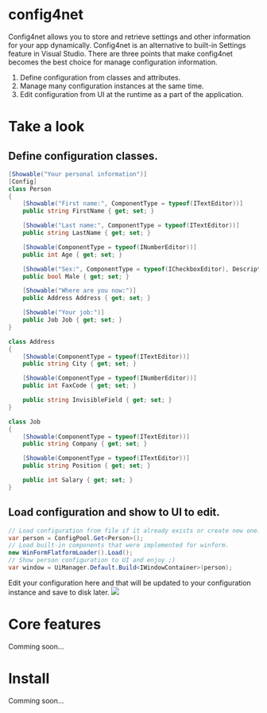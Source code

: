 # config4net
Config4net allows you to store and retrieve settings and other information for your app dynamically.
Config4net is an alternative to built-in Settings feature in Visual Studio.
There are three points that make config4net becomes the best choice for manage configuration information.
1. Define configuration from classes and attributes.
2. Manage many configuration instances at the same time.
3. Edit configuration from UI at the runtime as a part of the application.
# Take a look
## Define configuration classes.
```cs
[Showable("Your personal information")]
[Config]
class Person
{
    [Showable("First name:", ComponentType = typeof(ITextEditor))]
    public string FirstName { get; set; }

    [Showable("Last name:", ComponentType = typeof(ITextEditor))]
    public string LastName { get; set; }

    [Showable(ComponentType = typeof(INumberEditor))]
    public int Age { get; set; }

    [Showable("Sex:", ComponentType = typeof(ICheckboxEditor), Description = "You are male?")]
    public bool Male { get; set; }

    [Showable("Where are you now:")]
    public Address Address { get; set; }

    [Showable("Your job:")]
    public Job Job { get; set; }
}

class Address
{
    [Showable(ComponentType = typeof(ITextEditor))]
    public string City { get; set; }

    [Showable(ComponentType = typeof(INumberEditor))]
    public int FaxCode { get; set; }

    public string InvisibleField { get; set; }
}

class Job
{
    [Showable(ComponentType = typeof(ITextEditor))]
    public string Company { get; set; }

    [Showable(ComponentType = typeof(ITextEditor))]
    public string Position { get; set; }

    public int Salary { get; set; }
}
```
## Load configuration and show to UI to edit.
```cs
// Load configuration from file if it already exists or create new one.
var person = ConfigPool.Get<Person>();
// Load built-in components that were implemented for winform.
new WinFormFlatformLoader().Load();
// Show person configuration to UI and enjoy ;)
var window = UiManager.Default.Build<IWindowContainer>(person);
```
Edit your configuration here and that will be updated to your configuration instance and save to disk later.
<img src="https://4.bp.blogspot.com/-cU8v35QDM6E/Wh7rSFS41xI/AAAAAAAAS98/UMAmi6xFORwzcMnUGAQtlu0pWqBhWJsFQCLcBGAs/s1600/Capture.PNG"/>
# Core features
Comming soon...
# Install
Comming soon...
